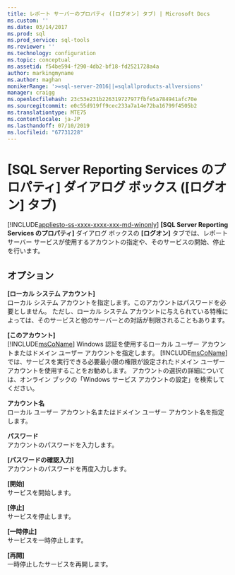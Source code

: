 ```yaml
---
title: レポート サーバーのプロパティ ([ログオン] タブ) | Microsoft Docs
ms.custom: ''
ms.date: 03/14/2017
ms.prod: sql
ms.prod_service: sql-tools
ms.reviewer: ''
ms.technology: configuration
ms.topic: conceptual
ms.assetid: f54be594-f290-4db2-bf18-fd2521728a4a
author: markingmyname
ms.author: maghan
monikerRange: '>=sql-server-2016||=sqlallproducts-allversions'
manager: craigg
ms.openlocfilehash: 23c53e231b226319727977fbfe5a784941afc70e
ms.sourcegitcommit: e0c55d919ff9cec233a7a14e72ba16799f4505b2
ms.translationtype: MTE75
ms.contentlocale: ja-JP
ms.lasthandoff: 07/10/2019
ms.locfileid: "67731228"
---
```

# <a name="report-server-properties-log-on-tab"></a>[SQL Server Reporting Services のプロパティ] ダイアログ ボックス ([ログオン] タブ)
[!INCLUDE[appliesto-ss-xxxx-xxxx-xxx-md-winonly](../../includes/appliesto-ss-xxxx-xxxx-xxx-md-winonly.md)]
  **[SQL Server Reporting Services のプロパティ]** ダイアログ ボックスの **[ログオン]** タブでは、レポート サーバー サービスが使用するアカウントの指定や、そのサービスの開始、停止を行います。  
  
## <a name="options"></a>オプション  
 **[ローカル システム アカウント]**  
 ローカル システム アカウントを指定します。このアカウントはパスワードを必要としません。 ただし、ローカル システム アカウントに与えられている特権によっては、そのサービスと他のサーバーとの対話が制限されることもあります。  
  
 **[このアカウント]**  
 [!INCLUDE[msCoName](../../includes/msconame-md.md)] Windows 認証を使用するローカル ユーザー アカウントまたはドメイン ユーザー アカウントを指定します。 [!INCLUDE[msCoName](../../includes/msconame-md.md)] では、サービスを実行できる必要最小限の権限が設定されたドメイン ユーザー アカウントを使用することをお勧めします。 アカウントの選択の詳細については、オンライン ブックの「Windows サービス アカウントの設定」を検索してください。  
  
 **アカウント名**  
 ローカル ユーザー アカウント名またはドメイン ユーザー アカウント名を指定します。  
  
 **パスワード**  
 アカウントのパスワードを入力します。  
  
 **[パスワードの確認入力]**  
 アカウントのパスワードを再度入力します。  
  
 **[開始]**  
 サービスを開始します。  
  
 **[停止]**  
 サービスを停止します。  
  
 **[一時停止]**  
 サービスを一時停止します。  
  
 **[再開]**  
 一時停止したサービスを再開します。  
  
  
